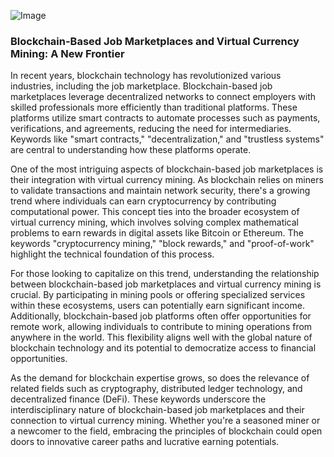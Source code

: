 
![Image](https://github.com/user-attachments/assets/31692037-0104-4703-abd1-696b6a7dd41b)
### Blockchain-Based Job Marketplaces and Virtual Currency Mining: A New Frontier

In recent years, blockchain technology has revolutionized various industries, including the job marketplace. Blockchain-based job marketplaces leverage decentralized networks to connect employers with skilled professionals more efficiently than traditional platforms. These platforms utilize smart contracts to automate processes such as payments, verifications, and agreements, reducing the need for intermediaries. Keywords like "smart contracts," "decentralization," and "trustless systems" are central to understanding how these platforms operate.

One of the most intriguing aspects of blockchain-based job marketplaces is their integration with virtual currency mining. As blockchain relies on miners to validate transactions and maintain network security, there's a growing trend where individuals can earn cryptocurrency by contributing computational power. This concept ties into the broader ecosystem of virtual currency mining, which involves solving complex mathematical problems to earn rewards in digital assets like Bitcoin or Ethereum. The keywords "cryptocurrency mining," "block rewards," and "proof-of-work" highlight the technical foundation of this process.

For those looking to capitalize on this trend, understanding the relationship between blockchain-based job marketplaces and virtual currency mining is crucial. By participating in mining pools or offering specialized services within these ecosystems, users can potentially earn significant income. Additionally, blockchain-based job platforms often offer opportunities for remote work, allowing individuals to contribute to mining operations from anywhere in the world. This flexibility aligns well with the global nature of blockchain technology and its potential to democratize access to financial opportunities.

As the demand for blockchain expertise grows, so does the relevance of related fields such as cryptography, distributed ledger technology, and decentralized finance (DeFi). These keywords underscore the interdisciplinary nature of blockchain-based job marketplaces and their connection to virtual currency mining. Whether you're a seasoned miner or a newcomer to the field, embracing the principles of blockchain could open doors to innovative career paths and lucrative earning potentials.